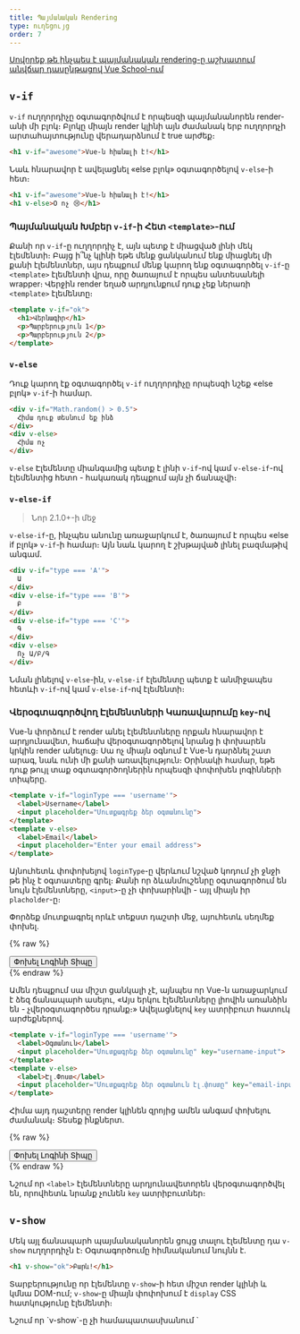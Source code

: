 ```yaml
---
title: Պայմանական Rendering
type: ուղեցույց
order: 7
---
```


<div class="vueschool"><a href="https://vueschool.io/lessons/vuejs-conditionals?friend=vuejs" target="_blank" rel="sponsored noopener" title="Սովորեք թե ինչպես է պայմանական rendering-ը աշխատում Vue School-ի հետ">Սովորեք թե ինչպես է պայմանական rendering-ը աշխատում անվճար դասընթացով Vue School-ում</a></div>

## `v-if`

`v-if` ուղղորդիչը օգտագործվում է որպեսզի պայմանանորեն render-անի մի բլոկ։ Բլոկը միայն render կլինի այն ժամանակ երբ ուղղորդչի արտահայտությունը վերադարձնում է true արժեք։

``` html
<h1 v-if="awesome">Vue-ն հիանալի է!</h1>
```

Նաև հնարավոր է ավելացնել «else բլոկ» օգտագործելով `v-else`-ի հետ։

``` html
<h1 v-if="awesome">Vue-ն հիանալի է!</h1>
<h1 v-else>Օ ոչ 😢</h1>
```

### Պայմանական Խմբեր `v-if`-ի Հետ `<template>`-ում

Քանի որ `v-if`-ը ուղղորդիչ է, այն պետք է միացված լինի մեկ էլեմենտի։ Բայց ի՞նչ կլինի եթե մենք ցանկանում ենք միացնել մի քանի էլեմենտներ, այս դեպքում մենք կարող ենք օգտագործել `v-if`-ը `<template>` էլեմենտի վրա, որը ծառայում է որպես անտեսանելի wrapper։ Վերջին render եղած արդյունքում դուք չեք ներառի `<template>` էլեմենտը։

``` html
<template v-if="ok">
  <h1>Վերնագիր</h1>
  <p>Պարբերություն 1</p>
  <p>Պարբերություն 2</p>
</template>
```

### `v-else`

Դուք կարող էք օգտագործել `v-if` ուղղորդիչը որպեսզի նշեք «else բլոկ» `v-if`-ի համար․

``` html
<div v-if="Math.random() > 0.5">
  Հիմա դուք տեսնում եք ինձ
</div>
<div v-else>
  Հիմա ոչ
</div>
```

`v-else` Էլեմենտը միանգամից պետք է լինի `v-if`-ով կամ `v-else-if`-ով էլեմենտից հետո - հակառակ դեպքում այն չի ճանաչվի։

### `v-else-if`

> Նոր 2.1.0+-ի մեջ

`v-else-if`-ը, ինչպես անունը առաջարկում է, ծառայում է որպես «else if բլոկ» `v-if`-ի համար։ Այն նաև կարող է շխթայված լինել բազմաթիվ անգամ․

```html
<div v-if="type === 'A'">
  Ա
</div>
<div v-else-if="type === 'B'">
  Բ
</div>
<div v-else-if="type === 'C'">
  Գ
</div>
<div v-else>
  Ոչ Ա/Բ/Գ
</div>
```

Նման լինելով `v-else`-ին, `v-else-if` էլեմենտը պետք է անմիջապես հետևի `v-if`-ով կամ `v-else-if`-ով էլեմենտի։

### Վերօգտագործվող Էլեմենտների Կառավարումը `key`-ով

Vue-ն փորձում է render անել էլեմենտները որքան հնարավոր է արդյունավետ, հաճախ վերօգտագործելով նրանց ի փոխարեն կրկին render անելուց։ Սա ոչ միայն օգնում է Vue-ն դարձնել շատ արագ, նաև ունի մի քանի առավելություն։ Օրինակի համար, եթե դուք թույլ տաք օգտագործողներին որպեսզի փոփոխեն լոգինների տիպերը․

``` html
<template v-if="loginType === 'username'">
  <label>Username</label>
  <input placeholder="Մուտքագրեք ձեր օգտանունը">
</template>
<template v-else>
  <label>Email</label>
  <input placeholder="Enter your email address">
</template>
```

Այնուհետև փոփոխելով `loginType`-ը վերևում նշված կոդում չի ջնջի թե ինչ է օգտատերը գրել։ Քանի որ ձևանմուշենրը օգտագործում են նույն էլեմենտները, `<input>`-ը չի փոխարինվի - այլ միայն իր `placholder`-ը։

Փորձեք մուտքագրել որևէ տեքստ դաշտի մեջ, այուհետև սեղմեք փոխել․

{% raw %}
<div id="no-key-example" class="demo">
  <div>
    <template v-if="loginType === 'username'">
      <label>Օգտանուն</label>
      <input placeholder="Մուտքագրեք ձեր օգտանունը">
    </template>
    <template v-else>
      <label>Էլ․Փոստ</label>
      <input placeholder="Մուտքագրեք ձեր օգտանուն էլ․փոստը">
    </template>
  </div>
  <button @click="toggleLoginType">Փոխել Լոգինի Տիպը</button>
</div>
<script>
new Vue({
  el: '#no-key-example',
  data: {
    loginType: 'username'
  },
  methods: {
    toggleLoginType: function () {
      return this.loginType = this.loginType === 'username' ? 'email' : 'username'
    }
  }
})
</script>
{% endraw %}

Ամեն դեպքում սա միշտ ցանկալի չէ, այնպես որ Vue-ն առաջարկում է ձեզ ճանապարհ ասելու, «Այս երկու էլեմենտները լիովին առանձին են - չվերօգտագործես դրանք։» Ավելացնելով `key` ատրիբուտ հատուկ արժեքներով․

``` html
<template v-if="loginType === 'username'">
  <label>Օգտանուն</label>
  <input placeholder="Մուտքագրեք ձեր օգտանունը" key="username-input">
</template>
<template v-else>
  <label>Էլ․Փոստ</label>
  <input placeholder="Մուտքագրեք ձեր օգտանուն էլ․փոստը" key="email-input">
</template>
```

Հիմա այդ դաշտերը render կլինեն զրոյից ամեն անգամ փոխելու ժամանակ։ Տեսեք ինքներտ․

{% raw %}
<div id="key-example" class="demo">
  <div>
    <template v-if="loginType === 'username'">
      <label>Username</label>
      <input placeholder="Մուտքագրեք ձեր օգտանունը" key="username-input">
    </template>
    <template v-else>
      <label>Email</label>
      <input placeholder="Մուտքագրեք ձեր օգտանուն էլ․փոստը" key="email-input">
    </template>
  </div>
  <button @click="toggleLoginType">Փոխել Լոգինի Տիպը</button>
</div>
<script>
new Vue({
  el: '#key-example',
  data: {
    loginType: 'username'
  },
  methods: {
    toggleLoginType: function () {
      return this.loginType = this.loginType === 'username' ? 'email' : 'username'
    }
  }
})
</script>
{% endraw %}

Նշում որ `<label>` էլեմենտները արդյունավետորեն վերօգտագործվել են, որովհետև նրանք չունեն `key` ատրիբուտներ։

## `v-show`

Մեկ այլ ճանապարհ պայմանականորեն ցույց տալու էլեմենտը դա `v-show` ուղղորդիչն է։ Օգտագործումը հիմնականում նույնն է․

``` html
<h1 v-show="ok">Բարև!</h1>
```

Տարբերությունը որ էլեմենտը `v-show`-ի հետ միշտ render կլինի և կմնա DOM-ում; `v-show`-ը միայն փոփոխում է `display` CSS հատկությունը էլեմենտի։

<p class="tip">Նշում որ `v-show`-ը չի համապատասխանում `<template>` էլեմենտի հետ, և չի աշխատում `v-else`-ի հետ։</p>

## `v-if` ընդեմ `v-show`

`v-if`-ը «իրական» պայմանական rendering է որովհետև այն համոզվում է որ event listener-ները և ժառանգող կոմպոնենտները պայմանական բլոկներում համապատասխանորեն ոչնչացված և վերստեղծված են փոփոխությունների ժամանակ։

`v-if`-ը նաև **ծույլ է**․ եթե պայմանը false-է սկզբնական render-ում, այն ոչինչ չի անի - պայմանական բլոկը render չի լինի մինչև պայմանը կդառնա true առաջին անգամ։

համեմատելով, `v-show`-ը ավելի պարզ է - էլեմենտը միշտ render կլինի անկախ սկզբնական պայմանից, CSS-ով հիմք ունեցող փոփոխությամբ։

Հիմնականում, `v-if`-ունի ավելի շատ փոփոխությունների ծախս իսկ `v-show`-ը ունի ավելի շատ սկզբնական render—ի ծախս։ Այնպես որ նախընտրեք `v-show`-ը եթե դուք պետք է փոփոխեք ինչոր մի բան շատ հաճախ, և `v-if`-ը եթե պայմանը անհավանական է որ կփոփոխվի runtime-ի ժամանակ։

## `v-if`-ը `v-for`-ի հետ

<p class="tip">Օգտագործելով `v-if` և `v-for` միասին **խորհուրդ չի տրվում**։ Նայեք [ոճի ուղեցույցը](/v2/style-guide/#Avoid-v-if-with-v-for-essential) հավելյալ ինֆորմացիայի համար։</p>

Երբ օգտագործված է `v-if`-ի հետ, `v-for`-ը ունի ավելի ավելի բարձր գերակայություն քան `v-if`-ը։ Նայեք <a href="../guide/list.html#v-for-with-v-if">ցուցակի rendering-ի ուղեցույցը</a> ավելի մանրամասների համար։
